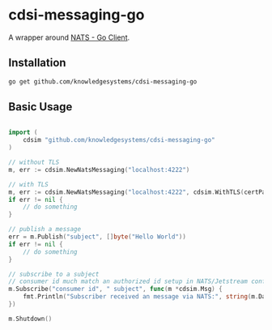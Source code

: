 # cdsi-messaging-go

A wrapper around [NATS - Go Client](https://github.com/nats-io/nats.go).

## Installation

```bash
go get github.com/knowledgesystems/cdsi-messaging-go
```

## Basic Usage

```go

import (
	cdsim "github.com/knowledgesystems/cdsi-messaging-go"
)

// without TLS
m, err := cdsim.NewNatsMessaging("localhost:4222")

// with TLS
m, err := cdsim.NewNatsMessaging("localhost:4222", cdsim.WithTLS(certPath, keyPath, userId, pw))
if err != nil {
	// do something
}

// publish a message
err = m.Publish("subject", []byte("Hello World"))
if err != nil {
	// do something	
}

// subscribe to a subject
// consumer id much match an authorized id setup in NATS/Jetstream configuration 
m.Subscribe("consumer id", " subject", func(m *cdsim.Msg) {
	fmt.Println("Subscriber received an message via NATS:", string(m.Data))
})

m.Shutdown()
```
